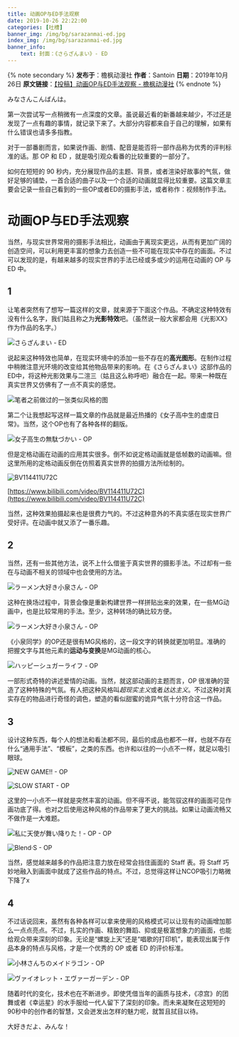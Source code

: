 ```yaml
---
title: 动画OP与ED手法观察
date: 2019-10-26 22:22:00
categories: [吐槽]
banner_img: /img/bg/sarazanmai-ed.jpg
index_img: /img/bg/sarazanmai-ed.jpg
banner_info: 
    text: 封面：《さらざんまい》- ED
---
```


{% note secondary %}
**发布于**：檐枫动漫社
**作者**：Santoin
**日期**：2019年10月26日
**原文链接**：[【投稿】动画OP与ED手法观察 - 檐枫动漫社](https://mp.weixin.qq.com/s/lvbCVQXobIQ8t6hfp5LIhw)
{% endnote %}

みなさんこんばんは。

第一次尝试写一点稍微有一点深度的文章。虽说最近看的新番越来越少，不过还是发现了一点有趣的事情，就记录下来了。大部分内容都来自于自己的理解，如果有什么错误也请多多指教。

对于一部番剧而言，如果说作画、剧情、配音是能否将一部作品称为优秀的评判标准的话。那 OP 和 ED ，就是吸引观众看番的比较重要的一部分了。

如何在短短的 90 秒内，充分展现作品的主题、背景，或者渲染好故事的气氛，做好足够的铺垫，一首合适的曲子以及一个合适的动画就显得比较重要。这篇文章主要会记录一些自己看到的一些OP或者ED的摄影手法，或者称作：视频制作手法。

<!-- more -->

# 动画OP与ED手法观察

当然，与现实世界常用的摄影手法相比，动画由于离现实更远，从而有更加广阔的创造空间，可以利用更丰富的想象力去创造一些不可能在现实中存在的画面。不过可以发现的是，有越来越多的现实世界的手法已经或多或少的运用在动画的 OP 与 ED 中。

## 1

让笔者突然有了想写一篇这样的文章，就来源于下面这个作品。不确定这种特效有没有什么名字，我们姑且称之为**光影特效**吧。（虽然说一般大家都会用《光影XX》作为作品的名字。）

![さらざんまい - ED](./sarazanmai-ed.jpg)

说起来这种特效也简单，在现实环境中的添加一些不存在的**高光图形**。在制作过程中稍微注意光环境的改变给其他物品带来的影响。在《さらざんまい》这部作品的ED中，将这种光影效果与二渲三（姑且这么称呼吧）融合在一起。带来一种既在真实世界又仿佛有了一点不真实的感觉。

![笔者之前做过的一张类似风格的图](./miku.jpg)

第二个让我想起写这样一篇文章的作品就是最近热播的《女子高中生的虚度日常》。当然，这个OP也有了各种各样的翻版。

![女子高生の無駄づかい - OP](./jioshimuda.jpg)

但是定格动画在动画的应用其实很多。倒不如说定格动画就是低帧数的动画嘛。但这里所用的定格动画反倒在仿照着真实世界的拍摄方法所绘制的。

![BV114411U72C](./BV114411U72C.jpg)

[https://www.bilibili.com/video/BV114411U72C](https://www.bilibili.com/video/BV114411U72C)

当然，这种效果拍摄起来也是很费力气的。不过这种意外的不真实感在现实世界广受好评。在动画中就又添了一番乐趣。

## 2

当然，还有一些其他方法，说不上什么借鉴于真实世界的摄影手法。不过却有一些在与动画不相关的领域中也会使用的方法。

![ラーメン大好き小泉さん - OP](./raamensuki.jpg)

这种在换场过程中，背景会像是重新构建世界一样拼贴出来的效果，在一些MG动画中，也是比较常用的手法。至少，这种转场的确比较方便。

![ラーメン大好き小泉さん - OP](./raamensuki2.jpg)

《小泉同学》的OP还是很有MG风格的，这一段文字的转换就更加明显。准确的把握文字与其他元素的**运动与变换**是MG动画的核心。

![ハッピーシュガーライフ - OP](./happysugarlife.jpg)

一部形式奇特的讲述爱情的动画。当然，就这部动画的主题而言，OP 很准确的营造了这种特殊的气氛。有人把这种风格叫*超现实主义*或者*达达主义*。不过这种对真实存在的物品进行奇怪的调色，塑造的看似甜蜜的诡异气氛十分符合这一作品。

## 3

设计这种东西，每个人的想法和看法都不同，最后的成品也都不一样，也就不存在什么“通用手法”、“模板”，之类的东西。也许和以往的一小点不一样，就足以吸引眼球。

![NEW GAME!! - OP](./newgame2.jpg)

![SLOW START - OP](./slowstart.jpg)

这里的一小点不一样就是突然丰富的动画。但不得不说，能驾驭这样的画面可见作画功底了得。也对之后使用这种风格的作品带来了更大的挑战。如果让动画流畅又不做作是一大难题。

![私に天使が舞い降りた！- OP - OP](./watashitenshi.jpg)

![Blend·S - OP](./blends.jpg)

当然，感觉越来越多的作品把注意力放在经常会挡住画面的 Staff 表。将 Staff 巧妙地融入到画面中就成了这些作品的特点。不过，总觉得这样让NCOP吸引力略微下降了x

## 4

不过话说回来，虽然有各种各样可以拿来使用的风格模式可以让现有的动画增加那么一点点亮点。不过，扎实的作画、精致的舞蹈、抑或是极富想象力的画面，也能给观众带来深刻的印象。无论是“螺旋上天”还是“唱歌的打印机”，能表现出属于作品本身的特点与风格，才是一个优秀的 OP 或者 ED 的评价标准。

![小林さんちのメイドラゴン - OP](./meidora.jpg)

![ヴァイオレット・エヴァーガーデン - OP](./evergarden.jpg)

随着时代的变化，技术也在不断进步。即使凭借当年的画质与技术，《凉宫》的团舞或者《幸运星》的水手服给一代人留下了深刻的印象。而未来凝聚在这短短的90秒中的创作者的智慧，又会迸发出怎样的魅力呢，就暂且拭目以待。

大好きだよ、みんな！